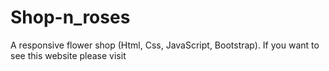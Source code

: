 # Shop-n_roses
A responsive flower shop (Html, Css, JavaScript, Bootstrap). If you want to see this website please visit 
